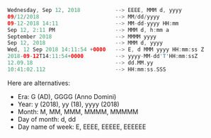 ```swift
Wednesday, Sep 12, 2018           --> EEEE, MMM d, yyyy
09/12/2018                        --> MM/dd/yyyy
09-12-2018 14:11                  --> MM-dd-yyyy HH:mm
Sep 12, 2:11 PM                   --> MMM d, h:mm a
September 2018                    --> MMMM yyyy
Sep 12, 2018                      --> MMM d, yyyy
Wed, 12 Sep 2018 14:11:54 +0000   --> E, d MMM yyyy HH:mm:ss Z
2018-09-12T14:11:54+0000          --> yyyy-MM-dd'T'HH:mm:ssZ
12.09.18                          --> dd.MM.yy
10:41:02.112                      --> HH:mm:ss.SSS
```

Here are alternatives:

- Era: G (AD), GGGG (Anno Domini)
- Year: y (2018), yy (18), yyyy (2018)
- Month: M, MM, MMM, MMMM, MMMMM
- Day of month: d, dd
- Day name of week: E, EEEE, EEEEE, EEEEEE